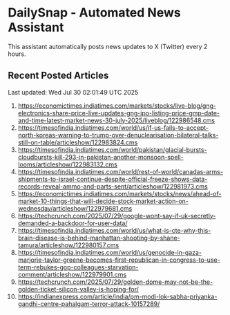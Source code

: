# DailySnap - Automated News Assistant

This assistant automatically posts news updates to X (Twitter) every 2 hours.

## Recent Posted Articles

Last updated: Wed Jul 30 02:01:49 UTC 2025

1. https://economictimes.indiatimes.com/markets/stocks/live-blog/gng-electronics-share-price-live-updates-gng-ipo-listing-price-gmp-date-and-time-latest-market-news-30-july-2025/liveblog/122986548.cms
2. https://timesofindia.indiatimes.com/world/us/if-us-fails-to-accept-north-koreas-warning-to-trump-over-denuclearisation-bilateral-talks-still-on-table/articleshow/122983824.cms
3. https://timesofindia.indiatimes.com/world/pakistan/glacial-bursts-cloudbursts-kill-293-in-pakistan-another-monsoon-spell-looms/articleshow/122983132.cms
4. https://timesofindia.indiatimes.com/world/rest-of-world/canadas-arms-shipments-to-israel-continue-despite-official-freeze-shows-data-records-reveal-ammo-and-parts-sent/articleshow/122981973.cms
5. https://economictimes.indiatimes.com/markets/stocks/news/ahead-of-market-10-things-that-will-decide-stock-market-action-on-wednesday/articleshow/122979681.cms
6. https://techcrunch.com/2025/07/29/google-wont-say-if-uk-secretly-demanded-a-backdoor-for-user-data/
7. https://timesofindia.indiatimes.com/world/us/what-is-cte-why-this-brain-disease-is-behind-manhattan-shooting-by-shane-tamura/articleshow/122980157.cms
8. https://timesofindia.indiatimes.com/world/us/genocide-in-gaza-marjorie-taylor-greene-becomes-first-republican-in-congress-to-use-term-rebukes-gop-colleagues-starvation-comment/articleshow/122979901.cms
9. https://techcrunch.com/2025/07/29/golden-dome-may-not-be-the-golden-ticket-silicon-valley-is-hoping-for/
10. https://indianexpress.com/article/india/pm-modi-lok-sabha-priyanka-gandhi-centre-pahalgam-terror-attack-10157289/
